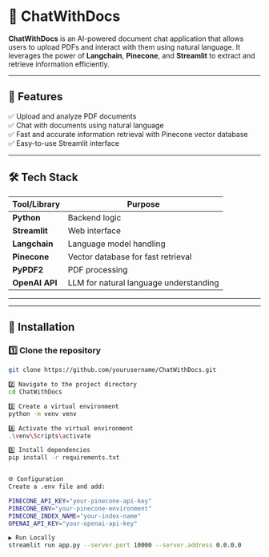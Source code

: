 # 📄 ChatWithDocs

**ChatWithDocs** is an AI-powered document chat application that allows users to upload PDFs and interact with them using natural language. It leverages the power of **Langchain**, **Pinecone**, and **Streamlit** to extract and retrieve information efficiently.

---

## 🚀 Features
✅ Upload and analyze PDF documents  
✅ Chat with documents using natural language  
✅ Fast and accurate information retrieval with Pinecone vector database  
✅ Easy-to-use Streamlit interface  

---

## 🛠️ Tech Stack
| Tool/Library         | Purpose |
|---------------------|---------|
| **Python**           | Backend logic |
| **Streamlit**        | Web interface |
| **Langchain**        | Language model handling |
| **Pinecone**         | Vector database for fast retrieval |
| **PyPDF2**           | PDF processing |
| **OpenAI API**       | LLM for natural language understanding |

---


---

## 🚀 Installation

### 1️⃣ Clone the repository
```bash
git clone https://github.com/yourusername/ChatWithDocs.git

2️⃣ Navigate to the project directory
cd ChatWithDocs

3️⃣ Create a virtual environment
python -m venv venv

4️⃣ Activate the virtual environment
.\venv\Scripts\activate

5️⃣ Install dependencies
pip install -r requirements.txt


🌐 Configuration
Create a .env file and add:

PINECONE_API_KEY="your-pinecone-api-key"  
PINECONE_ENV="your-pinecone-environment"  
PINECONE_INDEX_NAME="your-index-name"  
OPENAI_API_KEY="your-openai-api-key"  

▶️ Run Locally
streamlit run app.py --server.port 10000 --server.address 0.0.0.0

